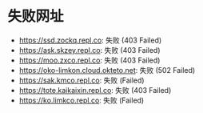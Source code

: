 # 失败网址
- https://ssd.zockq.repl.co: 失败 (403
Failed)
- https://ask.skzey.repl.co: 失败 (403
Failed)
- https://moo.zxco.repl.co: 失败 (403
Failed)
- https://oko-limkon.cloud.okteto.net: 失败 (502
Failed)
- https://sak.kmco.repl.co: 失败 (Failed)
- https://tote.kaikaixin.repl.co: 失败 (403
Failed)
- https://ko.limkco.repl.co: 失败 (Failed)

